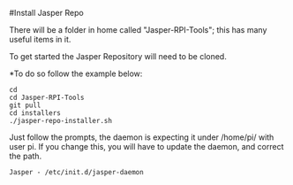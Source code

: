 #Install Jasper Repo

There will be a folder in home called "Jasper-RPI-Tools"; this has many useful items in it.

To get started the Jasper Repository will need to be cloned.

*To do so follow the example below:

    cd
    cd Jasper-RPI-Tools
    git pull
    cd installers
    ./jasper-repo-installer.sh


Just follow the prompts, the daemon is expecting it under /home/pi/ with user pi.  If you change this, you will have to update the daemon, and correct the path.

    Jasper - /etc/init.d/jasper-daemon
